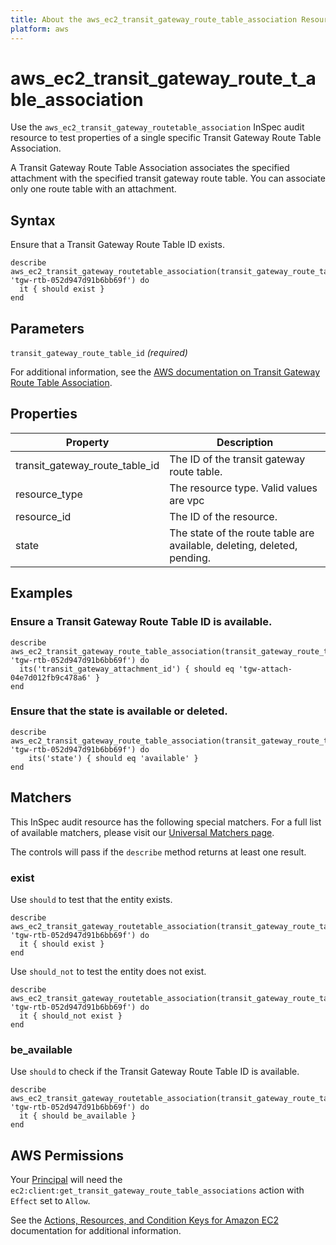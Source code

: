 ```yaml
---
title: About the aws_ec2_transit_gateway_route_table_association Resource
platform: aws
---
```


# aws\_ec2\_transit\_gateway\_route\_t_able\_association

Use the `aws_ec2_transit_gateway_routetable_association` InSpec audit resource to test properties of a single specific Transit Gateway Route Table Association.

A Transit Gateway Route Table Association associates the specified attachment with the specified transit gateway route table. You can associate only one route table with an attachment.

## Syntax

Ensure that a Transit Gateway Route Table ID exists.

    describe aws_ec2_transit_gateway_routetable_association(transit_gateway_route_table_id: 'tgw-rtb-052d947d91b6bb69f') do
      it { should exist }
    end

## Parameters

`transit_gateway_route_table_id` _(required)_

For additional information, see the [AWS documentation on Transit Gateway Route Table Association](https://docs.aws.amazon.com/AWSCloudFormation/latest/UserGuide/aws-resource-ec2-transitgatewayroutetableassociation.html).

## Properties

| Property | Description|
| --- | --- |
| transit_gateway_route_table_id | The ID of the transit gateway route table. |
| resource_type | The resource type. Valid values are vpc | vpn | direct-connect-gateway | peering | connect. |
| resource_id | The ID of the resource. |
| state | The state of the route table are available, deleting, deleted, pending. |

## Examples

### Ensure a Transit Gateway Route Table ID is available.
    describe aws_ec2_transit_gateway_route_table_association(transit_gateway_route_table_id: 'tgw-rtb-052d947d91b6bb69f') do
      its('transit_gateway_attachment_id') { should eq 'tgw-attach-04e7d012fb9c478a6' }
    end

### Ensure that the state is available or deleted.
    describe aws_ec2_transit_gateway_route_table_association(transit_gateway_route_table_id: 'tgw-rtb-052d947d91b6bb69f') do
        its('state') { should eq 'available' }
    end

## Matchers

This InSpec audit resource has the following special matchers. For a full list of available matchers, please visit our [Universal Matchers page](https://www.inspec.io/docs/reference/matchers/).

The controls will pass if the `describe` method returns at least one result.

### exist

Use `should` to test that the entity exists.

    describe aws_ec2_transit_gateway_routetable_association(transit_gateway_route_table_id: 'tgw-rtb-052d947d91b6bb69f') do
      it { should exist }
    end

Use `should_not` to test the entity does not exist.
      
    describe aws_ec2_transit_gateway_routetable_association(transit_gateway_route_table_id: 'tgw-rtb-052d947d91b6bb69f') do
      it { should_not exist }
    end

### be_available

Use `should` to check if the Transit Gateway Route Table ID is available.

    describe aws_ec2_transit_gateway_routetable_association(transit_gateway_route_table_id: 'tgw-rtb-052d947d91b6bb69f') do
      it { should be_available }
    end

## AWS Permissions

Your [Principal](https://docs.aws.amazon.com/IAM/latest/UserGuide/intro-structure.html#intro-structure-principal) will need the `ec2:client:get_transit_gateway_route_table_associations` action with `Effect` set to `Allow`.

See the [Actions, Resources, and Condition Keys for Amazon EC2](https://docs.aws.amazon.com/IAM/latest/UserGuide/list_amazonec2.html) documentation for additional information.
